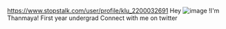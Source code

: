 https://www.stopstalk.com/user/profile/klu_2200032691
Hey ![image](https://user-images.githubusercontent.com/112673461/201489140-3b1a5075-e64a-4074-ac84-ffac1186ab90.png)
 !I'm Thanmaya!
First year undergrad
Connect with me on twitter


